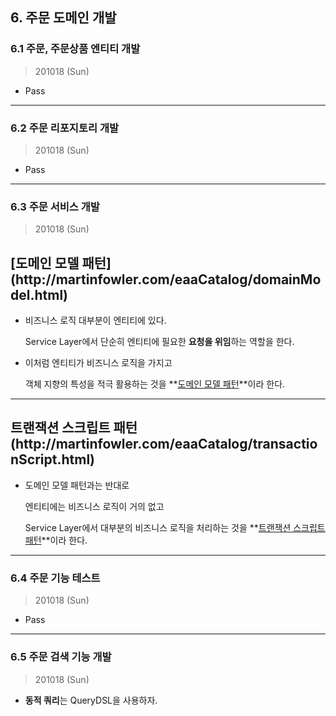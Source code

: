 
## 6. 주문 도메인 개발

### 6.1 주문, 주문상품 엔티티 개발

> 201018 (Sun)

* Pass

---

### 6.2 주문 리포지토리 개발

> 201018 (Sun)

* Pass

---

### 6.3 주문 서비스 개발

> 201018 (Sun)

<h2> [도메인 모델 패턴](http://martinfowler.com/eaaCatalog/domainModel.html)</h2>

* 비즈니스 로직 대부분이 엔티티에 있다. 

  Service Layer에서 단순히 엔티티에 필요한 **요청을 위임**하는 역할을 한다. 

* 이처럼 엔티티가 비즈니스 로직을 가지고 
  
  객체 지향의 특성을 적극 활용하는 것을 **[도메인 모델 패턴](http://martinfowler.com/eaaCatalog/domainModel.html)**이라 한다. 

---

<h2> 트랜잭션 스크립트 패턴(http://martinfowler.com/eaaCatalog/transactionScript.html) </h2>

* 도메인 모델 패턴과는 반대로 

  엔티티에는 비즈니스 로직이 거의 없고 
  
  Service Layer에서 대부분의 비즈니스 로직을 처리하는 것을 **[트랜잭션 스크립트 패턴](http://martinfowler.com/eaaCatalog/transactionScript.html)**이라 한다.

---


### 6.4 주문 기능 테스트

> 201018 (Sun)

* Pass


---

### 6.5 주문 검색 기능 개발

> 201018 (Sun)

* **동적 쿼리**는 QueryDSL을 사용하자.
